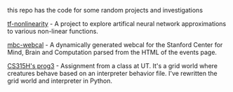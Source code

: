 this repo has the code for some random projects and investigations

[tf-nonlinearity](tf-nonlinearity) - A project to explore artifical neural network approximations to various non-linear functions.


[mbc-webcal](mbc-webcal) - A dynamically generated webcal for the Stanford Center for Mind, Brain and Computation parsed from the HTML of the events page.


[CS315H's prog3](cs315h-prog3) - Assignment from a class at UT. It's a grid world where creatures behave based on an interpreter behavior file. I've rewritten the grid world and interpreter in Python.
